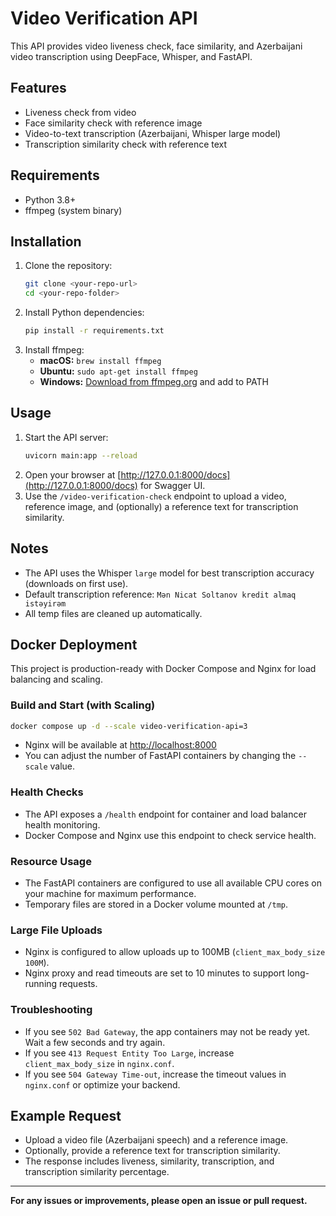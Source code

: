 # Video Verification API

This API provides video liveness check, face similarity, and Azerbaijani video transcription using DeepFace, Whisper, and FastAPI.

## Features
- Liveness check from video
- Face similarity check with reference image
- Video-to-text transcription (Azerbaijani, Whisper large model)
- Transcription similarity check with reference text

## Requirements
- Python 3.8+
- ffmpeg (system binary)

## Installation
1. Clone the repository:
   ```sh
   git clone <your-repo-url>
   cd <your-repo-folder>
   ```
2. Install Python dependencies:
   ```sh
   pip install -r requirements.txt
   ```
3. Install ffmpeg:
   - **macOS:** `brew install ffmpeg`
   - **Ubuntu:** `sudo apt-get install ffmpeg`
   - **Windows:** [Download from ffmpeg.org](https://ffmpeg.org/download.html) and add to PATH

## Usage
1. Start the API server:
   ```sh
   uvicorn main:app --reload
   ```
2. Open your browser at [http://127.0.0.1:8000/docs](http://127.0.0.1:8000/docs) for Swagger UI.
3. Use the `/video-verification-check` endpoint to upload a video, reference image, and (optionally) a reference text for transcription similarity.

## Notes
- The API uses the Whisper `large` model for best transcription accuracy (downloads on first use).
- Default transcription reference: `Mən Nicat Soltanov kredit almaq istəyirəm`
- All temp files are cleaned up automatically.

## Docker Deployment

This project is production-ready with Docker Compose and Nginx for load balancing and scaling.

### Build and Start (with Scaling)
```sh
docker compose up -d --scale video-verification-api=3
```
- Nginx will be available at [http://localhost:8000](http://localhost:8000)
- You can adjust the number of FastAPI containers by changing the `--scale` value.

### Health Checks
- The API exposes a `/health` endpoint for container and load balancer health monitoring.
- Docker Compose and Nginx use this endpoint to check service health.

### Resource Usage
- The FastAPI containers are configured to use all available CPU cores on your machine for maximum performance.
- Temporary files are stored in a Docker volume mounted at `/tmp`.

### Large File Uploads
- Nginx is configured to allow uploads up to 100MB (`client_max_body_size 100M`).
- Nginx proxy and read timeouts are set to 10 minutes to support long-running requests.

### Troubleshooting
- If you see `502 Bad Gateway`, the app containers may not be ready yet. Wait a few seconds and try again.
- If you see `413 Request Entity Too Large`, increase `client_max_body_size` in `nginx.conf`.
- If you see `504 Gateway Time-out`, increase the timeout values in `nginx.conf` or optimize your backend.

## Example Request
- Upload a video file (Azerbaijani speech) and a reference image.
- Optionally, provide a reference text for transcription similarity.
- The response includes liveness, similarity, transcription, and transcription similarity percentage.

---

**For any issues or improvements, please open an issue or pull request.** 